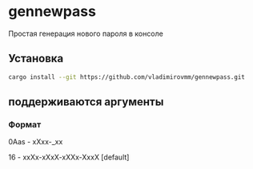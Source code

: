 # gennewpass

Простая генерация нового пароля в консоле

## Установка

```bash
cargo install --git https://github.com/vladimirovmm/gennewpass.git
```

## поддерживаются аргументы

### Формат

0Aas - xXxx-_xx

16 - xxXx-xXxX-xXXx-XxxX [default]

